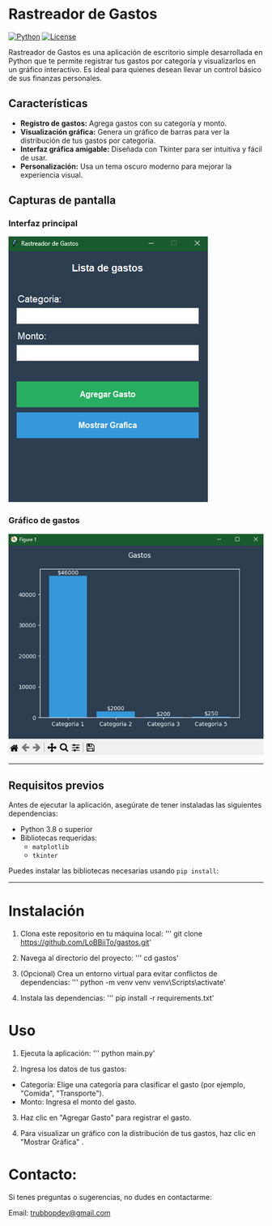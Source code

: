 # Rastreador de Gastos

[![Python](https://img.shields.io/badge/Python-3.8%2B-blue)](https://www.python.org/) [![License](https://img.shields.io/badge/License-MIT-green)](LICENSE)

Rastreador de Gastos es una aplicación de escritorio simple desarrollada en Python que te permite registrar tus gastos por categoría y visualizarlos en un gráfico interactivo. Es ideal para quienes desean llevar un control básico de sus finanzas personales.

## Características

- **Registro de gastos:** Agrega gastos con su categoría y monto.
- **Visualización gráfica:** Genera un gráfico de barras para ver la distribución de tus gastos por categoría.
- **Interfaz gráfica amigable:** Diseñada con Tkinter para ser intuitiva y fácil de usar.
- **Personalización:** Usa un tema oscuro moderno para mejorar la experiencia visual.

## Capturas de pantalla

### Interfaz principal
![Interfaz principal](screenshots/main_interface.png)

### Gráfico de gastos
![Gráfico de gastos](screenshots/grafica_gastos.png)

---

## Requisitos previos

Antes de ejecutar la aplicación, asegúrate de tener instaladas las siguientes dependencias:

- Python 3.8 o superior
- Bibliotecas requeridas:
  - `matplotlib`
  - `tkinter`

Puedes instalar las bibliotecas necesarias usando `pip install`:

---

# Instalación

1. Clona este repositorio en tu máquina local:
'''
 git clone https://github.com/LoBBiiTo/gastos.git'

2. Navega al directorio del proyecto:
'''
cd gastos'

3. (Opcional) Crea un entorno virtual para evitar conflictos de dependencias:
'''
python -m venv venv
venv\Scripts\activate'

4. Instala las dependencias:
'''
pip install -r requirements.txt'

# Uso

1. Ejecuta la aplicación:
'''
python main.py'

2. Ingresa los datos de tus gastos:
 - Categoría: Elige una categoría para clasificar el gasto (por ejemplo, "Comida", "Transporte").
 - Monto: Ingresa el monto del gasto.

3. Haz clic en "Agregar Gasto" para registrar el gasto.

4. Para visualizar un gráfico con la distribución de tus gastos, haz clic en "Mostrar Gráfica" .

# Contacto:
Si tenes preguntas o sugerencias, no dudes en contactarme:

Email: trubbopdev@gmail.com
